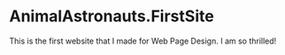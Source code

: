 # AnimalAstronauts.FirstSite
This is the first website that I made for Web Page Design. I am so thrilled!
